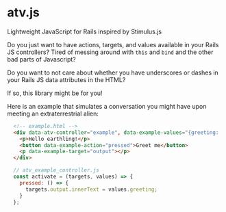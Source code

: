 # atv.js
Lightweight JavaScript for Rails inspired by Stimulus.js


Do you just want to have actions, targets, and values available in your Rails JS controllers? Tired of messing around with `this` and `bind` and the other bad parts of Javascript?

Do you want to not care about whether you have underscores or dashes in your Rails JS data attributes in the HTML?


If so, this library might be for you!

Here is an example that simulates a conversation you might have upon meeting an extraterrestrial alien:

```html
  <!-- example.html -->
  <div data-atv-controller="example", data-example-values="{greeting: 'We come in peace'}">
    <p>Hello earthling!</p>
    <button data-example-action="pressed">Greet me</button>
    <p data-example-target="output"></p>
  </div>
```
```js
  // atv_example_controller.js
  const activate = (targets, values) => {
    pressed: () => {
      targets.output.innerText = values.greeting;
    }
  };

```
